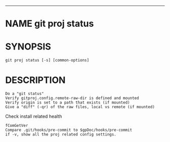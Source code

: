 <div>
    <hr/>
</div>

# NAME git proj status

# SYNOPSIS

    git proj status [-s] [common-options]

# DESCRIPTION

    Do a "git status"
    Verify gitproj.config.remote-raw-dir is defined and mounted
    Verify origin is set to a path that exists (if mounted)
    Give a "diff" (-qr) of the raw files, local vs remote (if mounted)

Check install related health

    fComGetVer
    Compare .git/hooks/pre-commit to $gpDoc/hooks/pre-commit
    if -v, show all the proj related config settings.
